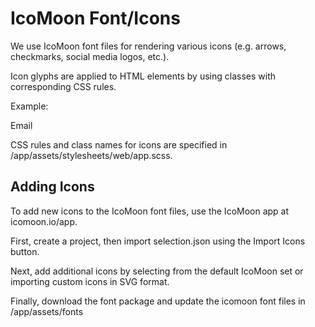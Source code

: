 # IcoMoon Font/Icons

We use IcoMoon font files for rendering various icons (e.g. arrows, checkmarks, social media logos, etc.).

Icon glyphs are applied to HTML elements by using classes with corresponding CSS rules.

Example: <p><i class="icon icon-email"></i> Email</p>

CSS rules and class names for icons are specified in /app/assets/stylesheets/web/app.scss.

## Adding Icons

To add new icons to the IcoMoon font files, use the IcoMoon app at icomoon.io/app.

First, create a project, then import selection.json using the Import Icons button.

Next, add additional icons by selecting from the default IcoMoon set or importing custom icons in SVG format.

Finally, download the font package and update the icomoon font files in /app/assets/fonts
